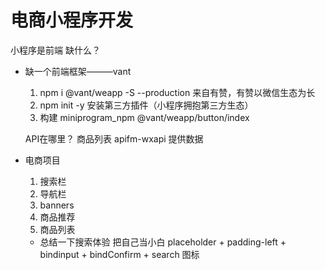 # 电商小程序开发
   小程序是前端
   缺什么？
- 缺一个前端框架———vant
    1. npm i @vant/weapp -S --production
    来自有赞，有赞以微信生态为长
    2. npm init -y
    安装第三方插件（小程序拥抱第三方生态）
    3. 构建
    miniprogram_npm
    @vant/weapp/button/index

    API在哪里？
    商品列表
    apifm-wxapi 提供数据


- 电商项目
    1. 搜索栏
    2. 导航栏
    3. banners
    4. 商品推荐
    5. 商品列表
    
    - 总结一下搜索体验 把自己当小白
        placeholder + padding-left + bindinput + bindConfirm + search 图标
        